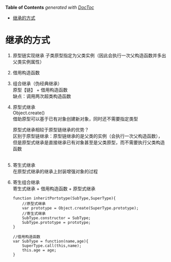 <!-- START doctoc generated TOC please keep comment here to allow auto update -->
<!-- DON'T EDIT THIS SECTION, INSTEAD RE-RUN doctoc TO UPDATE -->
**Table of Contents**  *generated with [DocToc](https://github.com/thlorenz/doctoc)*

- [继承的方式](#%E7%BB%A7%E6%89%BF%E7%9A%84%E6%96%B9%E5%BC%8F)

<!-- END doctoc generated TOC please keep comment here to allow auto update -->


# 继承的方式
1. 原型链实现继承
    子类原型指定为父类实例（因此会执行一次父构造函数并多出父类实例属性）
2. 借用构造函数
3. 组合继承（伪经典继承）<br/>
    原型【链】 + 借用构造函数<br/>
    缺点：调用两次超类构造函数<br/>
4. 原型式继承<br/>
    Object.create()<br/>
    借助原型可以基于已有对象创建新对象，同时还不需要指定类型<br/>
    
    原型式继承相较于原型链继承的优势？<br/> 
    区别于原型链继承：原型链继承的是父类的实例（会执行一次父构造函数），但是原型式继承是直接继承已有对象甚至是父类原型，而不需要执行父类构造函数<br/><br/> 
5. 寄生式继承<br/> 
    在原型式继承的继承上封装增强对象的过程<br/> 
6. 寄生组合继承<br/> 
    寄生式继承 + 借用构造函数 + 原型式继承<br/> 
    ```
    function inheritPortotype(SubType,SuperType){
        //原型式继承
        var prototype = Object.create(SuperType.prototype);
        //寄生式继承
        SubType.constructor = SubType;
        SubType.prototype = prototype;
    }   
    
    //借用构造函数
    var SubType = function(name,age){
        SuperType.call(this,name);
        this.age = age;
    }
    
    ```
    
